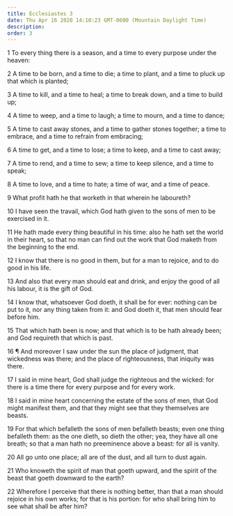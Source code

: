 ```yaml
---
title: Ecclesiastes 3
date: Thu Apr 16 2020 14:10:23 GMT-0600 (Mountain Daylight Time)
description: 
order: 3
---
```


<p>
  1 To every thing there is a season, and a time to every purpose under the
  heaven:
</p>
<p>
  2 A time to be born, and a time to die; a time to plant, and a time to pluck
  up that which is planted;
</p>
<p>
  3 A time to kill, and a time to heal; a time to break down, and a time to
  build up;
</p>
<p>
  4 A time to weep, and a time to laugh; a time to mourn, and a time to dance;
</p>
<p>
  5 A time to cast away stones, and a time to gather stones together; a time to
  embrace, and a time to refrain from embracing;
</p>
<p>
  6 A time to get, and a time to lose; a time to keep, and a time to cast away;
</p>
<p>
  7 A time to rend, and a time to sew; a time to keep silence, and a time to
  speak;
</p>
<p>8 A time to love, and a time to hate; a time of war, and a time of peace.</p>
<p>9 What profit hath he that worketh in that wherein he laboureth?</p>
<p>
  10 I have seen the travail, which God hath given to the sons of men to be
  exercised in it.
</p>
<p>
  11 He hath made every thing beautiful in his time: also he hath set the world
  in their heart, so that no man can find out the work that God maketh from the
  beginning to the end.
</p>
<p>
  12 I know that there is no good in them, but for a man to rejoice, and to do
  good in his life.
</p>
<p>
  13 And also that every man should eat and drink, and enjoy the good of all his
  labour, it is the gift of God.
</p>
<p>
  14 I know that, whatsoever God doeth, it shall be for ever: nothing can be put
  to it, nor any thing taken from it: and God doeth it, that men should fear
  before him.
</p>
<p>
  15 That which hath been is now; and that which is to be hath already been; and
  God requireth that which is past.
</p>
<p>
  16 &#xB6; And moreover I saw under the sun the place of judgment, that
  wickedness was there; and the place of righteousness, that iniquity was there.
</p>
<p>
  17 I said in mine heart, God shall judge the righteous and the wicked: for
  there is a time there for every purpose and for every work.
</p>
<p>
  18 I said in mine heart concerning the estate of the sons of men, that God
  might manifest them, and that they might see that they themselves are beasts.
</p>
<p>
  19 For that which befalleth the sons of men befalleth beasts; even one thing
  befalleth them: as the one dieth, so dieth the other; yea, they have all one
  breath; so that a man hath no preeminence above a beast: for all is vanity.
</p>
<p>
  20 All go unto one place; all are of the dust, and all turn to dust again.
</p>
<p>
  21 Who knoweth the spirit of man that goeth upward, and the spirit of the
  beast that goeth downward to the earth?
</p>
<p>
  22 Wherefore I perceive that there is nothing better, than that a man should
  rejoice in his own works; for that is his portion: for who shall bring him to
  see what shall be after him?
</p>

